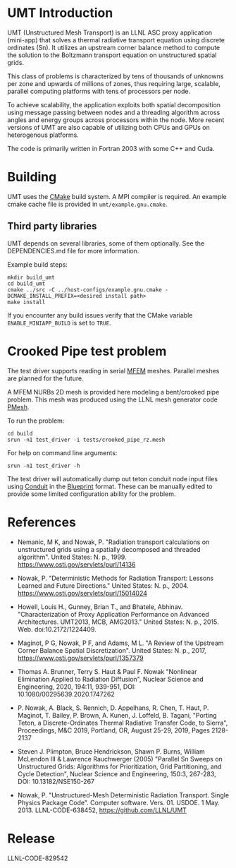 UMT Introduction
==================

UMT (Unstructured Mesh Transport) is an LLNL ASC proxy application (mini-app)
that solves a thermal radiative transport equation using discrete ordinates
(Sn).  It utilizes an upstream corner balance method to compute the solution to
the Boltzmann transport equation on unstructured spatial grids.

This class of problems is characterized by tens of thousands of unknowns
per zone and upwards of millions of zones, thus requiring large, scalable,
parallel computing platforms with tens of processors per node.

To achieve scalability, the application exploits both spatial decomposition
using message passing between nodes and a threading algorithm across angles
and energy groups across processors within the node.  More recent versions of
UMT are also capable of utilizing both CPUs and GPUs on heterogenous platforms.

The code is primarily written in Fortran 2003 with some C++ and Cuda.

Building
===============

UMT uses the [CMake](https://cmake.org/) build system.  A MPI compiler is
required.  An example cmake cache file is provided in `umt/example.gnu.cmake`.

Third party libraries
-----------------------
UMT depends on several libraries, some of them optionally. See the DEPENDENCIES.md file for more information.

Example build steps:

    mkdir build_umt
    cd build_umt
    cmake ../src -C ../host-configs/example.gnu.cmake -DCMAKE_INSTALL_PREFIX=<desired install path>
    make install

If you encounter any build issues verify that the CMake variable `ENABLE_MINIAPP_BUILD` is set to `TRUE`.

Crooked Pipe test problem
===============
The  test driver supports reading in serial [MFEM](https://mfem.org/) meshes.
Parallel meshes are planned for the future.

A MFEM NURBs 2D mesh is provided here modeling a bent/crooked pipe problem.
This mesh was produced using the LLNL mesh generator code
[PMesh](https://www.osti.gov/biblio/251377).

To run the problem:

    cd build
    srun -n1 test_driver -i tests/crooked_pipe_rz.mesh

For help on command line arguments:

    srun -n1 test_driver -h

The test driver will automatically dump out teton conduit node input files using
[Conduit](https://github.com/llnl/conduit) in the
[Blueprint](https://llnl-conduit.readthedocs.io/en/latest/blueprint.html)
format.  These can be manually edited to provide some limited
configuration ability for the problem.

References
==============
* Nemanic, M K, and Nowak, P. "Radiation transport calculations on unstructured
  grids using a spatially decomposed and threaded algorithm". United States: N.
  p., 1999. https://www.osti.gov/servlets/purl/14136

* Nowak, P. "Deterministic Methods for Radiation Transport: Lessons Learned and
  Future Directions." United States: N. p., 2004.
  https://www.osti.gov/servlets/purl/15014024

* Howell, Louis H., Gunney, Brian T., and Bhatele, Abhinav. "Characterization of
  Proxy Application Performance on Advanced Architectures. UMT2013, MCB,
  AMG2013." United States: N. p., 2015. Web. doi:10.2172/1224409.

* Maginot, P G, Nowak, P F, and Adams, M L. "A Review of the Upstream Corner
  Balance Spatial Discretization". United States: N. p., 2017,
  https://www.osti.gov/servlets/purl/1357379

* Thomas A. Brunner, Terry S. Haut & Paul F. Nowak "Nonlinear Elimination
  Applied to Radiation Diffusion", Nuclear Science and Engineering, 2020,
  194:11, 939-951, DOI: 10.1080/00295639.2020.1747262

* P. Nowak, A. Black, S. Rennich, D. Appelhans, R. Chen, T.  Haut, P. Maginot,
  T. Bailey, P. Brown, A. Kunen, J. Loffeld, B. Tagani, "Porting Teton, a
  Discrete-Ordinates Thermal Radiative Transfer Code, to Sierra",
  Proceedings, M&C 2019, Portland, OR, August 25-29, 2019, Pages 2128-2137

* Steven J. Plimpton, Bruce Hendrickson, Shawn P. Burns, William McLendon III &
  Lawrence Rauchwerger (2005) "Parallel Sn Sweeps on Unstructured Grids:
  Algorithms for Prioritization, Grid Partitioning, and Cycle Detection", Nuclear
  Science and Engineering, 150:3, 267-283, DOI: 10.13182/NSE150-267

* Nowak, P. "Unstructured-Mesh Deterministic Radiation Transport. Single Physics
  Package Code". Computer software. Vers. 01. USDOE. 1 May. 2013.
  LLNL-CODE-638452, https://github.com/LLNL/UMT

Release
==============
LLNL-CODE-829542
